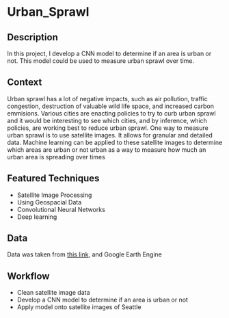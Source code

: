 # Urban_Sprawl


## Description
In this project, I develop a CNN model to determine if an area is urban or not.  This model could be used to measure urban sprawl over time.

## Context
Urban sprawl has a lot of negative impacts, such as air pollution, traffic congestion, destruction of valuable wild life space, and increased carbon emmisions.  Various cities are enacting policies to try to curb urban sprawl and 
it would be interesting to see which cities, and by inference, which policies, are working best to reduce urban sprawl.  One way to measure urban sprawl is to use
satellite images.  It allows for granular and detailed data.  Machine learning can be applied to these satellite images to determine which areas are urban or not urban as a way to measure 
how much an urban area is spreading over times

## Featured Techniques
 * Satellite Image Processing
 * Using Geospacial Data
 * Convolutional Neural Networks
 * Deep learning
 

## Data
Data was taken from [this link](http://madm.dfki.de/downloads), and Google Earth Engine


## Workflow
* Clean satellite image data
* Develop a CNN model to determine if an area is urban or not
* Apply model onto satellite images of Seattle
